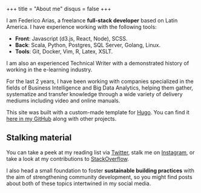 +++
title = "About me"
disqus = false
+++

I am Federico Arias, a freelance **full-stack developer** based on Latin America. I have experience working with the following tools:

* **Front**: Javascript (d3.js, React, Node), SCSS. 
* **Back**: Scala, Python, Postgres, SQL Server, Golang, Linux.
* **Tools**: Git, Docker, Vim, R, Latex, XSLT.

I am also an experienced Technical Writer with a demonstrated history of working in the e-learning industry. 

For the last 2 years, I have been working with companies specialized in the fields of Business Intelligence and Big Data Analytics, helping them gather, systematize and transfer knowledge through a wide variety of delivery mediums including video and online manuals. 

This site was built with a custom-made template for [Hugo][2]. You can find it [here in my GitHub][github] along with other projects.

## Stalking material

You can take a peek at my reading list via [Twitter][1], stalk me on [Instagram][igram], or take a look at my contributions to [StackOverflow][so].

I also head a small foundation to foster **sustainable building practices** with the aim of strengthening community development, so you might find posts about both of these topics intertwined in my social media.

[1]: https://twitter.com/FedericoAriasR
[2]: https://gohugo.io/
[igram]: https://www.instagram.com/federico.360p/
[so]: https://stackoverflow.com/users/story/1797161
[github]: https://github.com/federico-arias/3acres-theme
